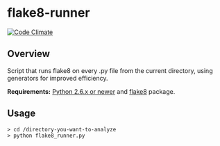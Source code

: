 # flake8-runner

[![Code Climate](https://codeclimate.com/github/nhquiroz/flake8-runner/badges/gpa.svg)](https://codeclimate.com/github/nhquiroz/flake8-runner)

## Overview

Script that runs flake8 on every .py file from the current directory, using generators for improved efficiency.  

**Requirements:** [Python 2.6.x or newer](https://www.python.org/downloads/) and [flake8](https://pypi.python.org/pypi/flake8) package.    

## Usage

```
> cd /directory-you-want-to-analyze
> python flake8_runner.py
```
